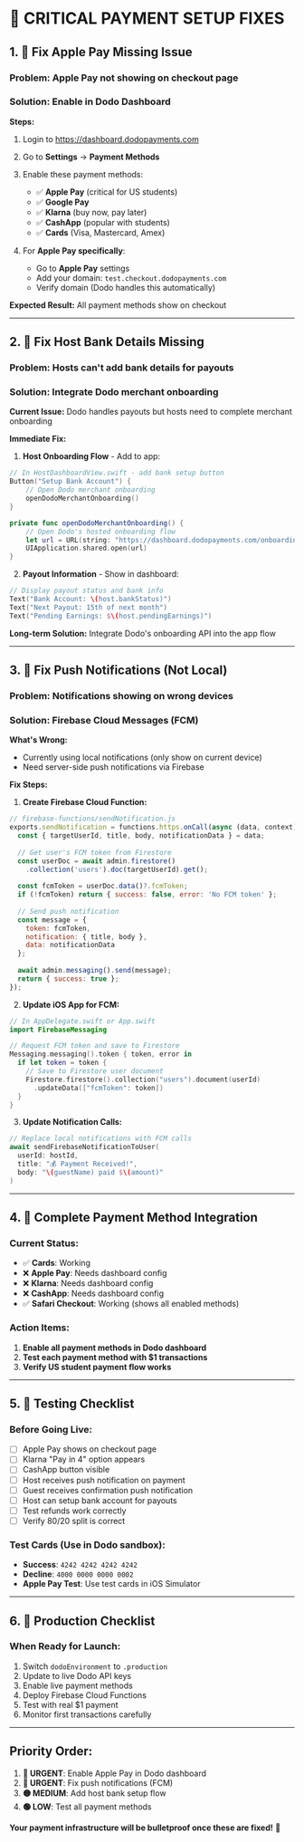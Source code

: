 # 🚨 CRITICAL PAYMENT SETUP FIXES

## **1. 🍎 Fix Apple Pay Missing Issue**

### Problem: Apple Pay not showing on checkout page
### Solution: Enable in Dodo Dashboard

**Steps:**
1. Login to https://dashboard.dodopayments.com
2. Go to **Settings** → **Payment Methods**
3. Enable these payment methods:
   - ✅ **Apple Pay** (critical for US students)
   - ✅ **Google Pay** 
   - ✅ **Klarna** (buy now, pay later)
   - ✅ **CashApp** (popular with students)
   - ✅ **Cards** (Visa, Mastercard, Amex)

4. For **Apple Pay specifically**:
   - Go to **Apple Pay** settings
   - Add your domain: `test.checkout.dodopayments.com`
   - Verify domain (Dodo handles this automatically)

**Expected Result:** All payment methods show on checkout

---

## **2. 🏦 Fix Host Bank Details Missing**

### Problem: Hosts can't add bank details for payouts
### Solution: Integrate Dodo merchant onboarding

**Current Issue:** Dodo handles payouts but hosts need to complete merchant onboarding

**Immediate Fix:**
1. **Host Onboarding Flow** - Add to app:
```swift
// In HostDashboardView.swift - add bank setup button
Button("Setup Bank Account") {
    // Open Dodo merchant onboarding
    openDodoMerchantOnboarding()
}

private func openDodoMerchantOnboarding() {
    // Open Dodo's hosted onboarding flow
    let url = URL(string: "https://dashboard.dodopayments.com/onboarding")!
    UIApplication.shared.open(url)
}
```

2. **Payout Information** - Show in dashboard:
```swift
// Display payout status and bank info
Text("Bank Account: \(host.bankStatus)")
Text("Next Payout: 15th of next month")
Text("Pending Earnings: $\(host.pendingEarnings)")
```

**Long-term Solution:** Integrate Dodo's onboarding API into the app flow

---

## **3. 🔔 Fix Push Notifications (Not Local)**

### Problem: Notifications showing on wrong devices
### Solution: Firebase Cloud Messages (FCM)

**What's Wrong:**
- Currently using local notifications (only show on current device)
- Need server-side push notifications via Firebase

**Fix Steps:**

1. **Create Firebase Cloud Function:**
```javascript
// firebase-functions/sendNotification.js
exports.sendNotification = functions.https.onCall(async (data, context) => {
  const { targetUserId, title, body, notificationData } = data;
  
  // Get user's FCM token from Firestore
  const userDoc = await admin.firestore()
    .collection('users').doc(targetUserId).get();
  
  const fcmToken = userDoc.data()?.fcmToken;
  if (!fcmToken) return { success: false, error: 'No FCM token' };
  
  // Send push notification
  const message = {
    token: fcmToken,
    notification: { title, body },
    data: notificationData
  };
  
  await admin.messaging().send(message);
  return { success: true };
});
```

2. **Update iOS App for FCM:**
```swift
// In AppDelegate.swift or App.swift
import FirebaseMessaging

// Request FCM token and save to Firestore
Messaging.messaging().token { token, error in
  if let token = token {
    // Save to Firestore user document
    Firestore.firestore().collection("users").document(userId)
      .updateData(["fcmToken": token])
  }
}
```

3. **Update Notification Calls:**
```swift
// Replace local notifications with FCM calls
await sendFirebaseNotificationToUser(
  userId: hostId,
  title: "💰 Payment Received!",
  body: "\(guestName) paid $\(amount)"
)
```

---

## **4. 📱 Complete Payment Method Integration**

### Current Status:
- ✅ **Cards**: Working
- ❌ **Apple Pay**: Needs dashboard config  
- ❌ **Klarna**: Needs dashboard config
- ❌ **CashApp**: Needs dashboard config
- ✅ **Safari Checkout**: Working (shows all enabled methods)

### Action Items:
1. **Enable all payment methods in Dodo dashboard**
2. **Test each payment method with $1 transactions**
3. **Verify US student payment flow works**

---

## **5. 🧪 Testing Checklist**

### Before Going Live:
- [ ] Apple Pay shows on checkout page
- [ ] Klarna "Pay in 4" option appears
- [ ] CashApp button visible
- [ ] Host receives push notification on payment
- [ ] Guest receives confirmation push notification
- [ ] Host can setup bank account for payouts
- [ ] Test refunds work correctly
- [ ] Verify 80/20 split is correct

### Test Cards (Use in Dodo sandbox):
- **Success**: `4242 4242 4242 4242`
- **Decline**: `4000 0000 0000 0002`
- **Apple Pay Test**: Use test cards in iOS Simulator

---

## **6. 🚀 Production Checklist**

### When Ready for Launch:
1. Switch `dodoEnvironment` to `.production`
2. Update to live Dodo API keys
3. Enable live payment methods
4. Deploy Firebase Cloud Functions
5. Test with real $1 payment
6. Monitor first transactions carefully

---

## **Priority Order:**
1. **🔴 URGENT**: Enable Apple Pay in Dodo dashboard
2. **🔴 URGENT**: Fix push notifications (FCM)
3. **🟡 MEDIUM**: Add host bank setup flow
4. **🟢 LOW**: Test all payment methods

**Your payment infrastructure will be bulletproof once these are fixed!** 🎯 